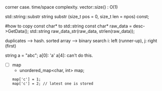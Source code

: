 corner case.
time/space complexity.
vector<int>::size() : O(1)

std::string::substr
string substr (size_t pos = 0, size_t len = npos) const;

#how to copy const char* to std::string
const char* raw_data = desc->GetData();
std::string raw_data_str(raw_data, strlen(raw_data));


duplicates --> hash.
sorted array --> binary search
i: left (runner-up), j: right (first)



string a = "abc";
a[0]: 'a'
a[4]: can't do this.


- [ ] map
  - unordered_map<char, int> map;
  ```  
  map['c'] = 1;
  map['c'] = 2; // latest one is stored
  ```    
